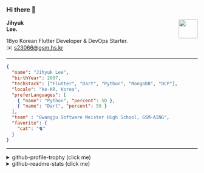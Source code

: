 ### Hi there 👋
<img src="https://github.githubassets.com/images/mona-loading-default.gif" width="50px" align="right">
</a>

**Jihyuk\
Lee.**

18yo Korean Flutter Developer & DevOps Starter.\
✉️ <s23066@gsm.hs.kr>

---

```json
{
  "name": "Jihyuk Lee",
  "birthYear": 2007,
  "techStack": ["Flutter", "Dart", "Python", "MongoDB", "OCP"],
  "locale": "ko-KR, Korea",
  "preferLanguages": [
    { "name": "Python", "percent": 50 },
    { "name": "Dart", "percent": 50 }
  ],
  "team" : "Gwangju Software Meister High School, GSM-AING",
  "favorite": {
    "cat": "🐈"
  }
}
```
---
<details>
  <summary>github-profile-trophy (click me)</summary>
  
![](https://github-profile-trophy.vercel.app/?username=withJihyuk&row=1&column=8&theme=nord)
  
</details>
<details>
  <summary>github-readme-stats (click me)</summary>
  
<!--START_SECTION:waka-->
![Code Time](http://img.shields.io/badge/Code%20Time-499%20hrs%202%20mins-blue)

![Lines of code](https://img.shields.io/badge/%EC%A0%80%EB%8A%94%20%EC%97%AC%ED%83%9C%EA%B9%8C%EC%A7%80%20-408.1%20thousand%20%EC%A4%84%EC%9D%98%20%EC%BD%94%EB%93%9C%EB%A5%BC%20%EC%9E%91%EC%84%B1%ED%96%88%EC%96%B4%EC%9A%94.-blue)

**저는 저녁형 인간이에요. 🦉** 

```text
🌞 아침                     178 commits         ████░░░░░░░░░░░░░░░░░░░░░   14.34 % 
🌆 낮　                     404 commits         ████████░░░░░░░░░░░░░░░░░   32.55 % 
🌃 저녁                     484 commits         ██████████░░░░░░░░░░░░░░░   39.00 % 
🌙 밤　                     175 commits         ████░░░░░░░░░░░░░░░░░░░░░   14.10 % 
```


📊 **저는 이번주를 이렇게 시간을 보냈어요.** 

```text
🕑︎ Timezone: Asia/Seoul

💬 프로그래밍 언어들: 
Dart                     8 hrs 3 mins        █████████████████░░░░░░░░   67.64 % 
XML                      2 hrs 10 mins       █████░░░░░░░░░░░░░░░░░░░░   18.24 % 
Kotlin                   52 mins             ██░░░░░░░░░░░░░░░░░░░░░░░   07.27 % 
YAML                     29 mins             █░░░░░░░░░░░░░░░░░░░░░░░░   04.18 % 
Markdown                 11 mins             ░░░░░░░░░░░░░░░░░░░░░░░░░   01.63 % 

🔥 에디터들: 
Android Studio           11 hrs 55 mins      █████████████████████████   100.00 % 

💻 운영 체제들: 
Mac                      11 hrs 55 mins      █████████████████████████   100.00 % 
```


 Last Updated on 14/09/2024 18:43:54 UTC
<!--END_SECTION:waka-->

</details>

</div>

